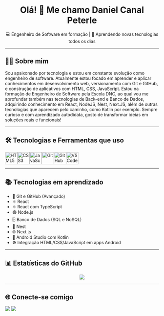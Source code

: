 <h1 align="center">Olá! 👋 Me chamo Daniel Canal Peterle</h1>

<p align="center">💻 Engenheiro de Software em formação | 🚀 Aprendendo novas tecnologias todos os dias</p>

---

## 👨‍💻 Sobre mim

Sou apaixonado por tecnologia e estou em constante evolução como engenheiro de software. Atualmente estou focado em aprender e aplicar conhecimentos em desenvolvimento web, versionamento com Git e GitHub, e construção de aplicativos com HTML, CSS, JavaScript. Estou na formação de Engenheiro de Software pela Escola DNC, ao qual vou me aprofundar também nas tecnologias de Back-end e Banco de Dados, adquirindo conhecimento em React, NodeJS, Nest, Next.JS, além de outras tecnologias que aparecem pelo caminho, como Kotlin por exemplo. Sempre curioso e com aprendizado autodidata, gosto de transformar ideias em soluções reais e funcionais!

---

## 🛠️ Tecnologias e Ferramentas que uso

<div style="display: flex; flex-wrap: wrap;">
  <img src="https://cdn.jsdelivr.net/gh/devicons/devicon/icons/html5/html5-original.svg" height="40" alt="HTML5" />
  <img src="https://cdn.jsdelivr.net/gh/devicons/devicon/icons/css3/css3-original.svg" height="40" alt="CSS3" />
  <img src="https://cdn.jsdelivr.net/gh/devicons/devicon/icons/javascript/javascript-original.svg" height="40" alt="JavaScript" />
  <img src="https://cdn.jsdelivr.net/gh/devicons/devicon/icons/git/git-original.svg" height="40" alt="Git" />
  <img src="https://cdn.jsdelivr.net/gh/devicons/devicon/icons/github/github-original.svg" height="40" alt="GitHub" />
  <img src="https://cdn.jsdelivr.net/gh/devicons/devicon/icons/vscode/vscode-original.svg" height="40" alt="VS Code" />
</div>

---

## 📚 Tecnologias em aprendizado

- 🧠 Git e GitHub (Avançado)
- ⚛️ React
- ⚛️ React com TypeScript
- 🟢 Node.js
- 🗄️ Banco de Dados (SQL e NoSQL)
- 🔧 Nest
- 🌐 Next.js
- 📱 Android Studio com Kotlin
- ⚙️ Integração HTML/CSS/JavaScript em apps Android

---

## 📊 Estatísticas do GitHub

<p align="center">
  <img src="https://github-readme-stats.vercel.app/api/top-langs/?username=DanielCP93&layout=compact&langs_count=10&theme=dracula"/>
</p>

---

## 🌐 Conecte-se comigo

<div>
  <a href="https://www.linkedin.com/in/daniel-canal-peterle-315916300/" target="_blank"><img src="https://img.shields.io/badge/-LinkedIn-%230077B5?style=for-the-badge&logo=linkedin&logoColor=white" /></a>
  <a href="https://www.instagram.com/daniel_cp_93/" target="_blank"> <img src="https://img.shields.io/badge/-Instagram-E4405F?style=for-the-badge&logo=instagram&logoColor=white" /> </a>
</div>
